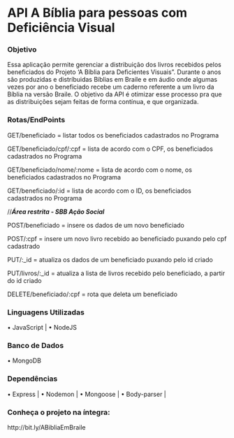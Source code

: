 # API A Bíblia para pessoas com Deficiência Visual

<h3>Objetivo</h2>
Essa aplicação permite gerenciar a distribuição dos livros recebidos pelos beneficiados do Projeto
‘A Bíblia para Deficientes Visuais”. Durante o anos são produzidas e distríbuidas Bíblias em Braile e em áudio
onde algumas vezes por ano o beneficiado recebe um caderno referente a um livro da Bíblia na versão Braile. O objetivo da API
é otimizar esse processo pra que as distribuições sejam feitas de forma contínua, e que organizada.

<h3>Rotas/EndPoints</h3>


GET/beneficiado = listar todos os beneficiados cadastrados no Programa

GET/beneficiado/cpf/:cpf = lista de acordo com o CPF, os beneficiados cadastrados no Programa

GET/beneficiado/nome/:nome = lista de acordo com o nome, os beneficiados cadastrados no Programa

GET/beneficiado/:id = lista de acordo com o ID, os beneficiados cadastrados no Programa


//<em><b>Área restrita - SBB Ação Social</em></b>


POST/beneficiado = insere os dados de um novo beneficiado

POST/:cpf = insere um novo livro recebido ao beneficiado puxando pelo cpf cadastrado


PUT/:_id = atualiza os dados de um beneficiado puxando pelo id criado

PUT/livros/:_id = atualiza a lista de livros recebido pelo beneficiado, a partir do id criado


DELETE/beneficiado/:cpf = rota que deleta um beneficiado

<h3>Linguagens Utilizadas</h3>
• JavaScript |
• NodeJS 

<h3>Banco de Dados</h3>

• MongoDB 

<h3>Dependências</h3>
• Express |
• Nodemon |
• Mongoose |
• Body-parser |

<h3> Conheça o projeto na íntegra: </h3> http://bit.ly/ABibliaEmBraile
